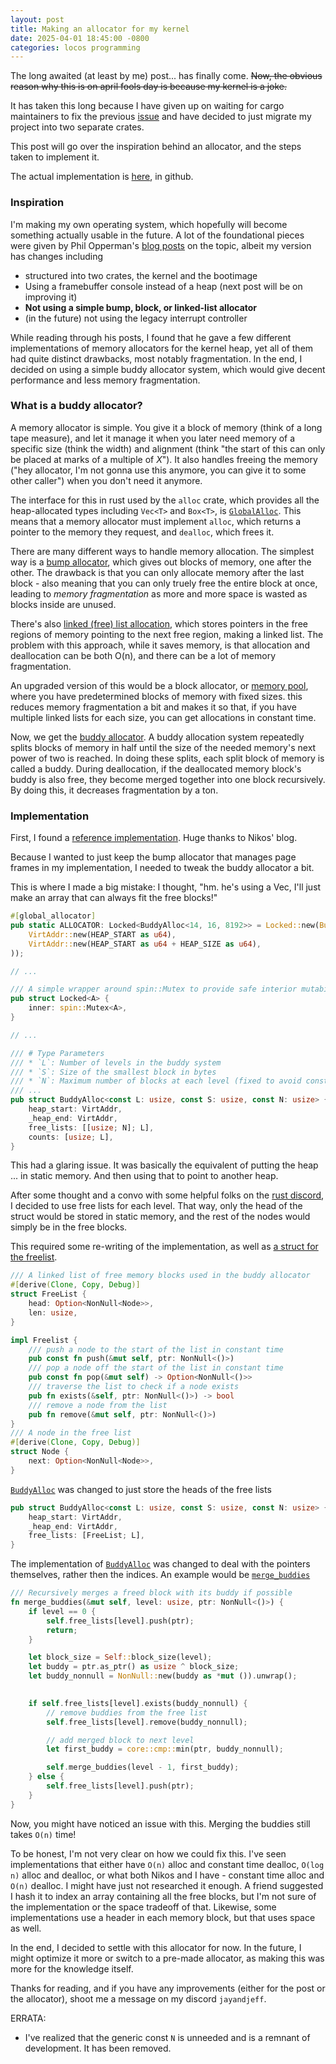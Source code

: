 ```yaml
---
layout: post
title: Making an allocator for my kernel
date: 2025-04-01 18:45:00 -0800
categories: locos programming
---
```


The long awaited (at least by me) post... has finally come. ~~Now, the obvious reason why this is on april fools day is because my kernel is a joke.~~

It has taken this long because I have given up on waiting for cargo maintainers to fix the previous [issue](https://github.com/rust-lang/cargo/issues/10444) and have decided to just migrate my project into two separate crates.

This post will go over the inspiration behind an allocator, and the steps taken to implement it.

The actual implementation is [here](https://github.com/Makonede/locos/blob/main/kernel/src/memory/alloc.rs), in github.

### Inspiration

I'm making my own operating system, which hopefully will become something actually usable in the future. A lot of the foundational pieces were given by Phil Opperman's [blog posts](https://os.phil-opp.com/) on the topic, albeit my version has changes including

- structured into two crates, the kernel and the bootimage
- Using a framebuffer console instead of a heap (next post will be on improving it)
- **Not using a simple bump, block, or linked-list allocator**
- (in the future) not using the legacy interrupt controller

While reading through his posts, I found that he gave a few different implementations of memory allocators for the kernel heap, yet all of them had quite distinct drawbacks, most notably fragmentation. In the end, I decided on using a simple buddy allocator system, which would give decent performance and less memory fragmentation.

### What is a buddy allocator?

A memory allocator is simple. You give it a block of memory (think of a long tape measure), and let it manage it when you later need memory of a specific size (think the width) and alignment (think "the start of this can only be placed at marks of a multiple of *X*"). It also handles freeing the memory ("hey allocator, I'm not gonna use this anymore, you can give it to some other caller") when you don't need it anymore.

The interface for this in rust used by the `alloc` crate, which provides all the heap-allocated types including `Vec<T>` and `Box<T>`, is [`GlobalAlloc`](https://doc.rust-lang.org/std/alloc/trait.GlobalAlloc.html). This means that a memory allocator must implement `alloc`, which returns a pointer to the memory they request, and `dealloc`, which frees it.

There are many different ways to handle memory allocation. The simplest way is a [bump allocator](https://rust-hosted-langs.github.io/book/chapter-simple-bump.html), which gives out blocks of memory, one after the other. The drawback is that you can only allocate memory after the last block - also meaning that you can only truely free the entire block at once, leading to *memory fragmentation* as more and more space is wasted as blocks inside are unused.

There's also [linked (free) list allocation](https://en.wikipedia.org/wiki/Free_list), which stores pointers in the free regions of memory pointing to the next free region, making a linked list. The problem with this approach, while it saves memory, is that allocation and deallocation can be both O(n), and there can be a lot of memory fragmentation.

An upgraded version of this would be a block allocator, or [memory pool](https://en.wikipedia.org/wiki/Memory_pool), where you have predetermined blocks of memory with fixed sizes. this reduces memory fragmentation a bit and makes it so that, if you have multiple linked lists for each size, you can get allocations in constant time.

Now, we get the [buddy allocator](https://en.wikipedia.org/wiki/Buddy_memory_allocation). A buddy allocation system repeatedly splits blocks of memory in half until the size of the needed memory's next power of two is reached. In doing these splits, each split block of memory is called a buddy. During deallocation, if the deallocated memory block's buddy is also free, they become merged together into one block recursively. By doing this, it decreases fragmentation by a ton.

### Implementation

First, I found a [reference implementation](https://nfil.dev/kernel/rust/coding/rust-buddy-allocator/). Huge thanks to Nikos' blog.

Because I wanted to just keep the bump allocator that manages page frames in my implementation, I needed to tweak the buddy allocator a bit.

This is where I made a big mistake: I thought, "hm. he's using a Vec, I'll just make an array that can always fit the free blocks!"

```rs
#[global_allocator]
pub static ALLOCATOR: Locked<BuddyAlloc<14, 16, 8192>> = Locked::new(BuddyAlloc::new(
    VirtAddr::new(HEAP_START as u64),
    VirtAddr::new(HEAP_START as u64 + HEAP_SIZE as u64),
));

// ...

/// A simple wrapper around spin::Mutex to provide safe interior mutability
pub struct Locked<A> {
    inner: spin::Mutex<A>,
}

// ...

/// # Type Parameters
/// * `L`: Number of levels in the buddy system
/// * `S`: Size of the smallest block in bytes
/// * `N`: Maximum number of blocks at each level (fixed to avoid const generics)
/// ...
pub struct BuddyAlloc<const L: usize, const S: usize, const N: usize> {
    heap_start: VirtAddr,
    _heap_end: VirtAddr,
    free_lists: [[usize; N]; L],
    counts: [usize; L],
}
```

This had a glaring issue. It was basically the equivalent of putting the heap ... in static memory. And then using that to point to another heap.

After some thought and a convo with some helpful folks on the [rust discord](https://discord.com/invite/rust-lang-community), I decided to use free lists for each level. That way, only the head of the struct would be stored in static memory, and the rest of the nodes would simply be in the free blocks. 

This required some re-writing of the implementation, as well as [a struct for the freelist](https://github.com/Makonede/locos/blob/c0bfda6899ba9ec011b6b23312771f8c471035bf/kernel/src/memory/alloc.rs#L71). 

```rs
/// A linked list of free memory blocks used in the buddy allocator
#[derive(Clone, Copy, Debug)]
struct FreeList {
    head: Option<NonNull<Node>>,
    len: usize,
}

impl Freelist {
    /// push a node to the start of the list in constant time
    pub const fn push(&mut self, ptr: NonNull<()>)
    /// pop a node off the start of the list in constant time
    pub const fn pop(&mut self) -> Option<NonNull<()>>
    /// traverse the list to check if a node exists
    pub fn exists(&self, ptr: NonNull<()>) -> bool
    /// remove a node from the list
    pub fn remove(&mut self, ptr: NonNull<()>)
}
/// A node in the free list
#[derive(Clone, Copy, Debug)]
struct Node {
    next: Option<NonNull<Node>>,
}
```

[`BuddyAlloc`](https://github.com/Makonede/locos/blob/c0bfda6899ba9ec011b6b23312771f8c471035bf/kernel/src/memory/alloc.rs#L182) was changed to just store the heads of the free lists
```rs
pub struct BuddyAlloc<const L: usize, const S: usize, const N: usize> {
    heap_start: VirtAddr,
    _heap_end: VirtAddr,
    free_lists: [FreeList; L],
}
```

The implementation of [`BuddyAlloc`](https://github.com/Makonede/locos/blob/c0bfda6899ba9ec011b6b23312771f8c471035bf/kernel/src/memory/alloc.rs#L193) was changed to deal with the pointers themselves, rather then the indices. An example would be [`merge_buddies`](https://github.com/Makonede/locos/blob/c0bfda6899ba9ec011b6b23312771f8c471035bf/kernel/src/memory/alloc.rs#L278)

```rs
/// Recursively merges a freed block with its buddy if possible
fn merge_buddies(&mut self, level: usize, ptr: NonNull<()>) {
    if level == 0 {
        self.free_lists[level].push(ptr);
        return;
    }

    let block_size = Self::block_size(level);
    let buddy = ptr.as_ptr() as usize ^ block_size;
    let buddy_nonnull = NonNull::new(buddy as *mut ()).unwrap();

    
    if self.free_lists[level].exists(buddy_nonnull) {
        // remove buddies from the free list
        self.free_lists[level].remove(buddy_nonnull);

        // add merged block to next level
        let first_buddy = core::cmp::min(ptr, buddy_nonnull);

        self.merge_buddies(level - 1, first_buddy);
    } else {
        self.free_lists[level].push(ptr);
    }
}
```

Now, you might have noticed an issue with this. Merging the buddies still takes `O(n)` time! 

To be honest, I'm not very clear on how we could fix this. I've seen implementations that either have `O(n)` alloc and constant time dealloc, `O(log n)` alloc and dealloc, or what both Nikos and I have - constant time alloc and `O(n)` dealloc. I might have just not researched it enough. A friend suggested I hash it to index an array containing all the free blocks, but I'm not sure of the implementation or the space tradeoff of that. Likewise, some implementations use a header in each memory block, but that uses space as well.

In the end, I decided to settle with this allocator for now. In the future, I might optimize it more or switch to a pre-made allocator, as making this was more for the knowledge itself.

Thanks for reading, and if you have any improvements (either for the post or the allocator), shoot me a message on my discord `jayandjeff`.

ERRATA:
- I've realized that the generic const `N` is unneeded and is a remnant of development. It has been removed.
